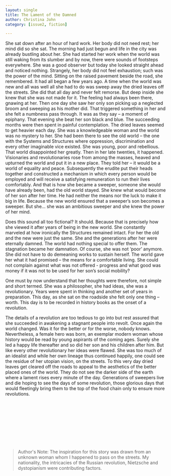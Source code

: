 ```yaml
---
layout: single
title: The Lament of the Damned
author: Christina John
category: [issue2, fiction]

---
```


She sat down after an hour of hard work. Her body did not need rest; her mind did so she sat. The morning had just begun and life in the city was already bustling about her. She had started her work when the world was still waking from its slumber and by now, there were sounds of footsteps everywhere. She was a good observer but today she looked straight ahead and noticed nothing. Strangely, her body did not feel exhaustion; such was the power of the mind. Sitting on the raised pavement beside the road, she remembered. It had all began a few years ago. A time when the world was new and all was well all she had to do was sweep away the dried leaves off the streets. She did that all day and never felt remorse. But deep inside she knew that she was not made for it. The feeling had always been there, gnawing at her. Then one day she saw her only son picking up a neglected broom and sweeping as his mother did. That triggered something in her and she felt a numbness pass through. It was as they say – a moment of epiphany. That evening she beat her son black and blue. The succeeding months were then spent in painful contemplation. The dried leaves seemed to get heavier each day. She was a knowledgeable woman and the world was no mystery to her. She had been there to see the old world – the one with the Systems and Structures where oppression, discrimination and every other imaginable vice existed. She was young, poor and rebellious. That world disappointed her greatly. Then in her late twenties, it happened. Visionaries and revolutionaries rose from among the masses, heaved and upturned the world and put it in a new place. They told her – it would be a world of equality and peace. Subsequently the erudite put their heads together and constructed a mechanism in which every person would be employed and will receive a satisfying remuneration to run their lives comfortably. And that is how she became a sweeper, someone she would have already been, had the old world stayed. She knew what would become of her son after her time. He had neither the means nor the luck to make it big in life. Because the new world ensured that a sweeper’s son becomes a sweeper. But she... she was an ambitious sweeper and she knew the power of her mind.

Does this sound all too fictional? It should. Because that is precisely how she viewed it after years of being in the new world. She constantly marveled at how ironically the Structures remained intact. For her the old and the new were just the same. She and the generations after her were eternally damned. The world had nothing special to offer them. The stagnation became her damnation. Of course, she was not ‘poor’ anymore. She did not have to do demeaning works to sustain herself. The world gave her what it had promised – the means for a comfortable living. She could not complain against what was not offered - progress and what good was money if it was not to be used for her son’s social mobility?

One must by now understand that her thoughts were therefore, not simple and short termed. She was a philosopher, she had ideas, she was a revolutionary. Years were spent in thinking and another set of years in preparation. This day, as she sat on the roadside she felt only one thing – worth. This day is to be recorded in history books as the onset of a revolution.

The details of a revolution are too tedious to go into but rest assured that she succeeded in awakening a stagnant people into revolt. Once again the world changed. Was it for the better or for the worse, nobody knows. Nevertheless, a female hero was born, an exemplar modern woman whose history would be read by young aspirants of the coming ages. Surely she led a happy life thereafter and so did her son and his children after him. But like every other revolutionary her ideas were flawed. She was too much of an idealist and while her own lineage thus continued happily, one could see the residue of her utopian vision, on the streets. To this very day dried leaves get cleared off the roads to appeal to the aesthetics of the better placed ones of the world. They do not see the darker side of the earth where a lament rises every minute of the day. Generations of sweepers live and die hoping to see the days of some revolution, those glorious days that would fleetingly bring them to the top of the food chain only to ensure more revolutions.

<br><br><br><br><br><br><br><br>

> Author's Note: The inspiration for this story was drawn from an unknown woman whom I happened to pass on the streets. My nationality, the intricacies of the Russian revolution, Nietzsche and dystopianism were contributing factors.
